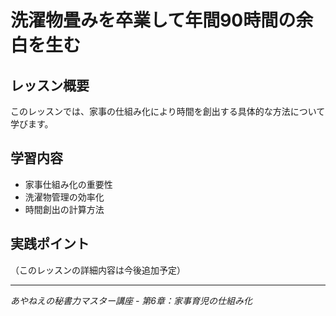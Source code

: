 # 洗濯物畳みを卒業して年間90時間の余白を生む

## レッスン概要
このレッスンでは、家事の仕組み化により時間を創出する具体的な方法について学びます。

## 学習内容
- 家事仕組み化の重要性
- 洗濯物管理の効率化
- 時間創出の計算方法

## 実践ポイント
（このレッスンの詳細内容は今後追加予定）

---
*あやねえの秘書力マスター講座 - 第6章：家事育児の仕組み化*
